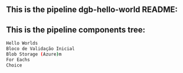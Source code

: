 ## This is the pipeline dgb-hello-world README:
## This is the pipeline components tree:
```bash
Hello Worlds
Bloco de Validação Inicial
Blob Storage (Azure)m
For Eachs
Choice
```
